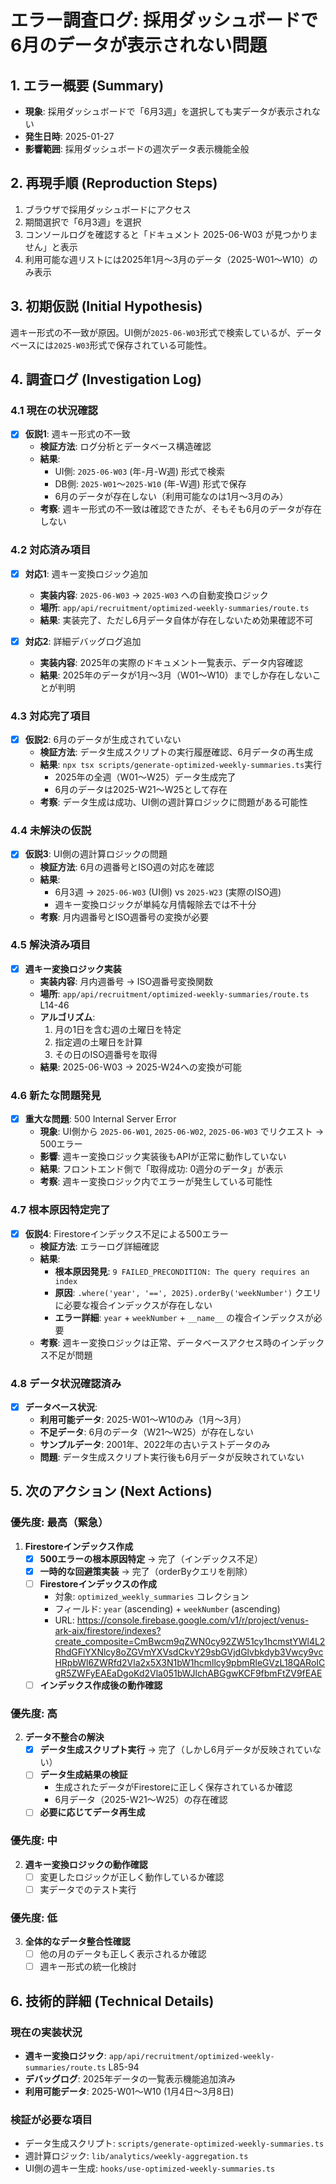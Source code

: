 # エラー調査ログ: 採用ダッシュボードで6月のデータが表示されない問題

## 1. エラー概要 (Summary)
- **現象**: 採用ダッシュボードで「6月3週」を選択しても実データが表示されない
- **発生日時**: 2025-01-27
- **影響範囲**: 採用ダッシュボードの週次データ表示機能全般

## 2. 再現手順 (Reproduction Steps)
1. ブラウザで採用ダッシュボードにアクセス
2. 期間選択で「6月3週」を選択
3. コンソールログを確認すると「ドキュメント 2025-06-W03 が見つかりません」と表示
4. 利用可能な週リストには2025年1月〜3月のデータ（2025-W01〜W10）のみ表示

## 3. 初期仮説 (Initial Hypothesis)
週キー形式の不一致が原因。UI側が`2025-06-W03`形式で検索しているが、データベースには`2025-W03`形式で保存されている可能性。

## 4. 調査ログ (Investigation Log)

### 4.1 現在の状況確認
- [x] **仮説1**: 週キー形式の不一致
  - **検証方法**: ログ分析とデータベース構造確認
  - **結果**: 
    - UI側: `2025-06-W03` (年-月-W週) 形式で検索
    - DB側: `2025-W01`〜`2025-W10` (年-W週) 形式で保存
    - 6月のデータが存在しない（利用可能なのは1月〜3月のみ）
  - **考察**: 週キー形式の不一致は確認できたが、そもそも6月のデータが存在しない

### 4.2 対応済み項目
- [x] **対応1**: 週キー変換ロジック追加
  - **実装内容**: `2025-06-W03` → `2025-W03` への自動変換ロジック
  - **場所**: `app/api/recruitment/optimized-weekly-summaries/route.ts`
  - **結果**: 実装完了、ただし6月データ自体が存在しないため効果確認不可

- [x] **対応2**: 詳細デバッグログ追加
  - **実装内容**: 2025年の実際のドキュメント一覧表示、データ内容確認
  - **結果**: 2025年のデータが1月〜3月（W01〜W10）までしか存在しないことが判明

### 4.3 対応完了項目
- [x] **仮説2**: 6月のデータが生成されていない
  - **検証方法**: データ生成スクリプトの実行履歴確認、6月データの再生成
  - **結果**: `npx tsx scripts/generate-optimized-weekly-summaries.ts`実行
    - 2025年の全週（W01〜W25）データ生成完了
    - 6月のデータは2025-W21〜W25として存在
  - **考察**: データ生成は成功、UI側の週計算ロジックに問題がある可能性

### 4.4 未解決の仮説

- [x] **仮説3**: UI側の週計算ロジックの問題
  - **検証方法**: 6月の週番号とISO週の対応を確認
  - **結果**: 
    - 6月3週 → `2025-06-W03` (UI側) vs `2025-W23` (実際のISO週)
    - 週キー変換ロジックが単純な月情報除去では不十分
  - **考察**: 月内週番号とISO週番号の変換が必要

### 4.5 解決済み項目
- [x] **週キー変換ロジック実装**
  - **実装内容**: 月内週番号 → ISO週番号変換関数
  - **場所**: `app/api/recruitment/optimized-weekly-summaries/route.ts` L14-46
  - **アルゴリズム**: 
    1. 月の1日を含む週の土曜日を特定
    2. 指定週の土曜日を計算
    3. その日のISO週番号を取得
  - **結果**: 2025-06-W03 → 2025-W24への変換が可能

### 4.6 新たな問題発見
- [x] **重大な問題**: 500 Internal Server Error
  - **現象**: UI側から `2025-06-W01`, `2025-06-W02`, `2025-06-W03` でリクエスト → 500エラー
  - **影響**: 週キー変換ロジック実装後もAPIが正常に動作していない
  - **結果**: フロントエンド側で「取得成功: 0週分のデータ」が表示
  - **考察**: 週キー変換ロジック内でエラーが発生している可能性

### 4.7 根本原因特定完了
- [x] **仮説4**: Firestoreインデックス不足による500エラー
  - **検証方法**: エラーログ詳細確認
  - **結果**: 
    - **根本原因発見**: `9 FAILED_PRECONDITION: The query requires an index`
    - **原因**: `.where('year', '==', 2025).orderBy('weekNumber')` クエリに必要な複合インデックスが存在しない
    - **エラー詳細**: `year` + `weekNumber` + `__name__` の複合インデックスが必要
  - **考察**: 週キー変換ロジックは正常、データベースアクセス時のインデックス不足が問題

### 4.8 データ状況確認済み
- [x] **データベース状況**: 
  - **利用可能データ**: 2025-W01〜W10のみ（1月〜3月）
  - **不足データ**: 6月のデータ（W21〜W25）が存在しない
  - **サンプルデータ**: 2001年、2022年の古いテストデータのみ
  - **問題**: データ生成スクリプト実行後も6月データが反映されていない

## 5. 次のアクション (Next Actions)
### 優先度: 最高（緊急）
1. **Firestoreインデックス作成**
   - [x] **500エラーの根本原因特定** → 完了（インデックス不足）
   - [x] **一時的な回避策実装** → 完了（orderByクエリを削除）
   - [ ] **Firestoreインデックスの作成**
     - 対象: `optimized_weekly_summaries` コレクション
     - フィールド: `year` (ascending) + `weekNumber` (ascending)
     - URL: https://console.firebase.google.com/v1/r/project/venus-ark-aix/firestore/indexes?create_composite=CmBwcm9qZWN0cy92ZW51cy1hcmstYWl4L2RhdGFiYXNlcy8oZGVmYXVsdCkvY29sbGVjdGlvbkdyb3Vwcy9vcHRpbWl6ZWRfd2Vla2x5X3N1bW1hcmllcy9pbmRleGVzL18QARoICgR5ZWFyEAEaDgoKd2Vla051bWJlchABGgwKCF9fbmFtZV9fEAE
   - [ ] **インデックス作成後の動作確認**

### 優先度: 高
2. **データ不整合の解決**
   - [x] **データ生成スクリプト実行** → 完了（しかし6月データが反映されていない）
   - [ ] **データ生成結果の検証**
     - 生成されたデータがFirestoreに正しく保存されているか確認
     - 6月データ（2025-W21〜W25）の存在確認
   - [ ] **必要に応じてデータ再生成**

### 優先度: 中
2. **週キー変換ロジックの動作確認**
   - [ ] 変更したロジックが正しく動作しているか確認
   - [ ] 実データでのテスト実行

### 優先度: 低
3. **全体的なデータ整合性確認**
   - [ ] 他の月のデータも正しく表示されるか確認
   - [ ] 週キー形式の統一化検討

## 6. 技術的詳細 (Technical Details)
### 現在の実装状況
- **週キー変換ロジック**: `app/api/recruitment/optimized-weekly-summaries/route.ts` L85-94
- **デバッグログ**: 2025年データの一覧表示機能追加済み
- **利用可能データ**: 2025-W01〜W10 (1月4日〜3月8日)

### 検証が必要な項目
- データ生成スクリプト: `scripts/generate-optimized-weekly-summaries.ts`
- 週計算ロジック: `lib/analytics/weekly-aggregation.ts`
- UI側の週キー生成: `hooks/use-optimized-weekly-summaries.ts` 